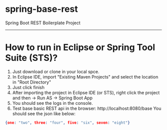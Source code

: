 # spring-base-rest
Spring Boot REST Boilerplate Project

---

# How to run in Eclipse or Spring Tool Suite (STS)?
1. Just download or clone in your local spce. 
2. In Eclipse IDE, import "Existing Maven Projects" and select the location in "Root Directory"
3. Just click finish
4. After importing the project in Eclipse IDE (or STS), right click the project and then -> Run AS -> Spring Boot App
5. You should see the logs in the console.
6. Test base basic REST api in the browser: 
       http://localhost:8080/base
       You should see the json like below:
```json
{one: "two", three: "four", five: "six", seven: "eight"}
```
